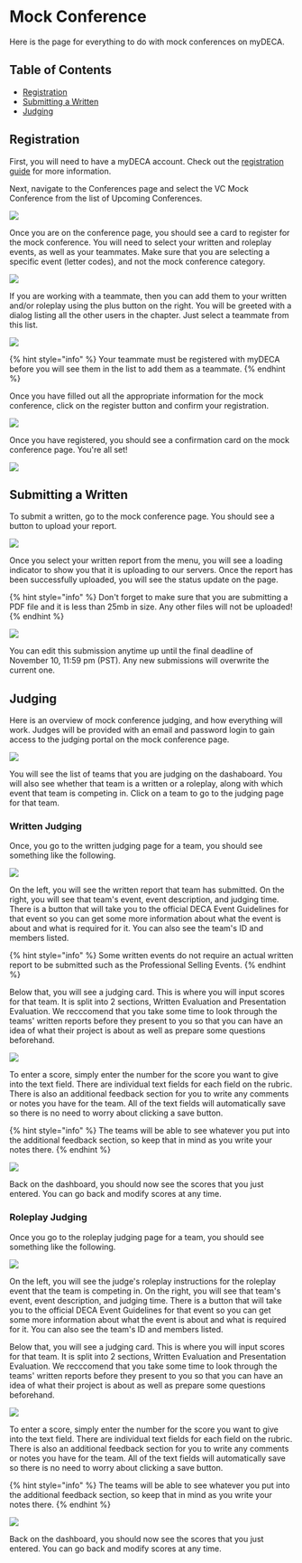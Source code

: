 # Mock Conference

Here is the page for everything to do with mock conferences on myDECA.

## Table of Contents

* [Registration](mock-conference.md#registration)
* [Submitting a Written](mock-conference.md#submitting-a-written)
* [Judging](mock-conference.md#judging)

## Registration

First, you will need to have a myDECA account. Check out the [registration guide](registration.md) for more information.

Next, navigate to the Conferences page and select the VC Mock Conference from the list of Upcoming Conferences.

![](../.gitbook/assets/screen-shot-2020-11-03-at-4.08.47-pm.png)

Once you are on the conference page, you should see a card to register for the mock conference. You will need to select your written and roleplay events, as well as your teammates. Make sure that you are selecting a specific event \(letter codes\), and not the mock conference category. 

![](../.gitbook/assets/screen-shot-2020-11-03-at-6.33.21-pm.png)

If you are working with a teammate, then you can add them to your written and/or roleplay using the plus button on the right. You will be greeted with a dialog listing all the other users in the chapter. Just select a teammate from this list. 

![](../.gitbook/assets/screen-shot-2020-11-03-at-7.08.09-pm.png)

{% hint style="info" %}
Your teammate must be registered with myDECA before you will see them in the list to add them as a teammate.
{% endhint %}

Once you have filled out all the appropriate information for the mock conference, click on the register button and confirm your registration.

![](../.gitbook/assets/screen-shot-2020-11-03-at-7.12.06-pm.png)

Once you have registered, you should see a confirmation card on the mock conference page. You're all set!

![](../.gitbook/assets/screen-shot-2020-11-03-at-7.14.39-pm.png)

## Submitting a Written

To submit a written, go to the mock conference page. You should see a button to upload your report. 

![](../.gitbook/assets/screen-shot-2020-11-07-at-2.36.52-pm.png)

Once you select your written report from the menu, you will see a loading indicator to show you that it is uploading to our servers. Once the report has been successfully uploaded, you will see the status update on the page.

{% hint style="info" %}
Don't forget to make sure that you are submitting a PDF file and it is less than 25mb in size. Any other files will not be uploaded!
{% endhint %}

![](../.gitbook/assets/screen-shot-2020-11-07-at-2.46.56-pm.png)

You can edit this submission anytime up until the final deadline of November 10, 11:59 pm \(PST\). Any new submissions will overwrite the current one.

## Judging

Here is an overview of mock conference judging, and how everything will work. Judges will be provided with an email and password login to gain access to the judging portal on the mock conference page.

![](../.gitbook/assets/screen-shot-2020-11-13-at-3.34.57-pm.png)

You will see the list of teams that you are judging on the dashaboard. You will also see whether that team is a written or a roleplay, along with which event that team is competing in. Click on a team to go to the judging page for that team.

### Written Judging

Once, you go to the written judging page for a team, you should see something like the following.

![](../.gitbook/assets/screen-shot-2020-11-13-at-3.37.52-pm.png)

On the left, you will see the written report that team has submitted. On the right, you will see that team's event, event description, and judging time. There is a button that will take you to the official DECA Event Guidelines for that event so you can get some more information about what the event is about and what is required for it. You can also see the team's ID and members listed.

{% hint style="info" %}
Some written events do not require an actual written report to be submitted such as the Professional Selling Events.
{% endhint %}

Below that, you will see a judging card. This is where you will input scores for that team. It is split into 2 sections, Written Evaluation and Presentation Evaluation. We recccomend that you take some time to look through the teams' written reports before they present to you so that you can have an idea of what their project is about as well as prepare some questions beforehand.

![](../.gitbook/assets/screen-shot-2020-11-13-at-3.46.46-pm.png)

To enter a score, simply enter the number for the score you want to give into the text field. There are individual text fields for each field on the rubric. There is also an additional feedback section for you to write any comments or notes you have for the team. All of the text fields will automatically save so there is no need to worry about clicking a save button.

{% hint style="info" %}
The teams will be able to see whatever you put into the additional feedback section, so keep that in mind as you write your notes there.
{% endhint %}

![](../.gitbook/assets/screen-shot-2020-11-13-at-3.51.32-pm.png)

Back on the dashboard, you should now see the scores that you just entered. You can go back and modify scores at any time.

### Roleplay Judging

Once you go to the roleplay judging page for a team, you should see something like the following.

![](../.gitbook/assets/screen-shot-2020-11-13-at-3.53.55-pm.png)

On the left, you will see the judge's roleplay instructions for the roleplay event that the team is competing in. On the right, you will see that team's event, event description, and judging time. There is a button that will take you to the official DECA Event Guidelines for that event so you can get some more information about what the event is about and what is required for it. You can also see the team's ID and members listed.

Below that, you will see a judging card. This is where you will input scores for that team. It is split into 2 sections, Written Evaluation and Presentation Evaluation. We recccomend that you take some time to look through the teams' written reports before they present to you so that you can have an idea of what their project is about as well as prepare some questions beforehand.

![](../.gitbook/assets/screen-shot-2020-11-13-at-3.59.02-pm.png)

To enter a score, simply enter the number for the score you want to give into the text field. There are individual text fields for each field on the rubric. There is also an additional feedback section for you to write any comments or notes you have for the team. All of the text fields will automatically save so there is no need to worry about clicking a save button.

{% hint style="info" %}
The teams will be able to see whatever you put into the additional feedback section, so keep that in mind as you write your notes there.
{% endhint %}

![](../.gitbook/assets/screen-shot-2020-11-13-at-4.00.27-pm.png)

Back on the dashboard, you should now see the scores that you just entered. You can go back and modify scores at any time.

